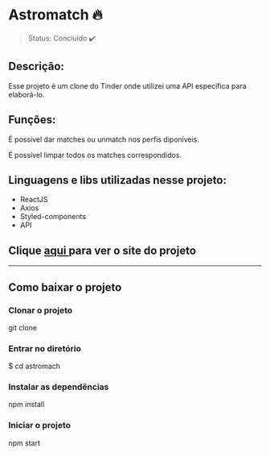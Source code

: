 <h1>Astromatch 🔥</h1>

>Status: Concluído ✔️

<h2>Descrição:</h2>
<p>Esse projeto é um clone do Tinder onde utilizei uma API específica para elaborá-lo.</p>

<h2>Funções:</h2>
<p>É possível dar matches ou unmatch nos perfis diponíveis.</p>
<p>É possível limpar todos os matches correspondidos.</p>

<h2>Linguagens e libs utilizadas nesse projeto:</h2>
<ul>
  <li>ReactJS</li>
  <li>Axios</li>
  <li>Styled-components</li>
  <li>API</li>
</ul>

<h2>Clique <a href="https://astromatch-edd.surge.sh/"> aqui <a/>para ver o site do projeto</h2>
<hr>

<h2>Como baixar o projeto</h2>

<h3>Clonar o projeto</h3>
<p>git clone </p>

<h3>Entrar no diretório</h3>
<p>$ cd astromach</p>

### Instalar as dependências
 <p>npm install</p>

### Iniciar o projeto
<p>npm start</p>
